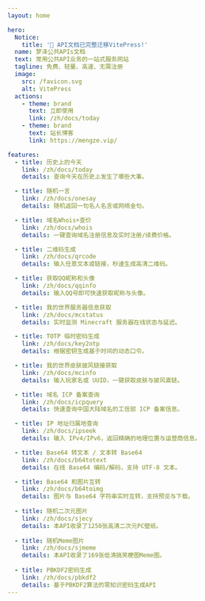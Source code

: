 ```yaml
---
layout: home

hero:
  Notice:
    title: '🎉 API文档已完整迁移VitePress!'
  name: 梦泽公共APIs文档
  text: 常用公共API业务的一站式服务网站
  tagline: 免费、轻量、高速、无需注册
  image:
    src: /favicon.svg
    alt: VitePress
  actions:
    - theme: brand
      text: 立即使用
      link: /zh/docs/today
    - theme: brand
      text: 站长博客
      link: https://mengze.vip/

features:
  - title: 历史上的今天
    link: /zh/docs/today
    details: 查询今天在历史上发生了哪些大事。

  - title: 随机一言
    link: /zh/docs/onesay
    details: 随机返回一句名人名言或网络金句。

  - title: 域名Whois+查价
    link: /zh/docs/whois
    details: 一键查询域名注册信息及实时注册/续费价格。

  - title: 二维码生成
    link: /zh/docs/qrcode
    details: 输入任意文本或链接，秒速生成高清二维码。

  - title: 获取QQ昵称和头像
    link: /zh/docs/qqinfo
    details: 输入QQ号即可快速获取昵称与头像。

  - title: 我的世界服务器信息获取
    link: /zh/docs/mcstatus
    details: 实时监测 Minecraft 服务器在线状态与延迟。

  - title: TOTP 临时密码生成
    link: /zh/docs/key2otp
    details: 根据密钥生成基于时间的动态口令。

  - title: 我的世界皮肤披风链接获取
    link: /zh/docs/mcinfo
    details: 输入玩家名或 UUID，一键获取皮肤与披风直链。

  - title: 域名 ICP 备案查询
    link: /zh/docs/icpquery
    details: 快速查询中国大陆域名的工信部 ICP 备案信息。

  - title: IP 地址归属地查询
    link: /zh/docs/ipseek
    details: 输入 IPv4/IPv6，返回精确的地理位置与运营商信息。

  - title: Base64 转文本 / 文本转 Base64
    link: /zh/docs/b64totext
    details: 在线 Base64 编码/解码，支持 UTF-8 文本。

  - title: Base64 和图片互转
    link: /zh/docs/b64toimg
    details: 图片与 Base64 字符串实时互转，支持预览与下载。
    
  - title: 随机二次元图片
    link: /zh/docs/sjecy
    details: 本API收录了1250张高清二次元PC壁纸。
    
  - title: 随机Meme图片
    link: /zh/docs/sjmeme
    details: 本API收录了169张低清搞笑梗图Meme图。
    
  - title: PBKDF2密码生成
    link: /zh/docs/pbkdf2
    details: 基于PBKDF2算法的零知识密码生成API
---
```

<Confetti />